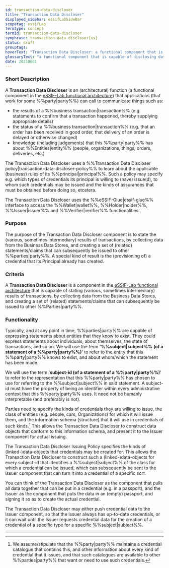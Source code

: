 ```yaml
---
id: transaction-data-discloser
title: "Transaction Data Discloser"
displayed_sidebar: essifLabSideBar
scopetag: essifLab
termtype: concept
termid: transaction-data-discloser
symphrase: transaction-data-discloser{ss}
status: draft
grouptags:
hoverText: "Transaction Data Discloser: a functional component that is capable of disclosing data."
glossaryText: "a functional component that is capable of disclosing data."
date: 20210601
---
```


### Short Description
A **Transaction Data Discloser** is an (architectural) function (a functional component in the [eSSIF-Lab functional architecture](../essifLab-fw-func-arch)) that applications (that work for some %%party|party%%) can call to communicate things such as:
- the results of a %%business transaction|transaction%% (e.g. statements to confirm that a transaction happened, thereby supplying appropriate details)
- the status of a %%business transaction|transaction%% (e.g. that an order has been received in good order, that delivery of an order is delayed or otherwise changed)
- knowledge (including judgements) that this %%party|party%% has about %%Entities|entity%% (people, organizations, things, orders, deliveries, etc.)

The Transaction Data Discloser uses a %%Transaction Data Discloser policy|transaction-data-discloser-policy%% to learn about the applicable (business) rules of its %%principal|principal%%. Such a policy may specify e.g. which types of credentials its principal is willing to (have) issue(d), to whom such credentials may be issued and the kinds of assurances that must be obtained before doing so, etcetera.

The Transaction Data Discloser uses the %%eSSIF-Glue|essif-glue%% interface to access the %%Wallet|wallet%%, %%Holder|holder%%, %%Issuer|issuer%% and %%Verifier|verifier%% functionalities.

### Purpose
The purpose of the Transaction Data Discloser component is to state the (various, sometimes intermediary) results of transactions, by collecting data from the Business Data Stores, and creating a set of (related) statements/claims that can subsequently be issued to other %%parties|party%%. A special kind of result is the (provisioning of) a credential that its Principal already has created.

### Criteria
A **Transaction Data Discloser** is a component in the [eSSIF-Lab functional architecture](../essifLab-fw-func-arch) that is capable of stating (various, sometimes intermediary) results of transactions, by collecting data from the Business Data Stores, and creating a set of (related) statements/claims that can subsequently be issued to other %%Parties|party%%.

### Functionality
Typically, and at any point in time, %%parties|party%% are capable of expressing statements about entities that they know to exist. They could express statements about individuals, about themselves, the state of transactions, and so on. We will use the term '**%%subject|subject%% (of a statement of a %%party|party%%)**' to refer to the entity that this %%party|party%% knows to exist, and about whom/which the statement has been made.

We will use the term '**subject-id (of a statement of a %%party|party%%)**' to refer to the representation that this %%party|party%% has chosen to use for referring to the %%subject|subject%% in said statement. A subject-id must have the property of being an identifier within every administrative context that this %%party|party%% uses. It need not be humanly interpretable (and preferably is not).

Parties need to specify the kinds of credentials they are willing to issue, the class of entities (e.g. people, cars, Organizations) for which it will issue them, and the information schema (structure) that it will use in credentials of such kinds.[^1] This allows the Transaction Data Discloser to construct data objects that conform to this information schema, and present it to the Issuer component for actual issuing.

The Transaction Data Discloser Issuing Policy specifies the kinds of (linked-)data-objects that credentials may be created for. This allows the Transaction Data Discloser to construct such a (linked-)data-objects for every subject-id that identifies a %%subject|subject%% of the class for which a credential can be issued, which can subsequently be sent to the Issuer component that can turn it into a credential of a specific sort.

You can think of the Transaction Data Discloser as the component that pulls all data together that can be put in a credential (e.g. in a passport), and the Issuer as the component that puts the data in an (empty) passport, and signing it so as to create the actual credential.

The Transaction Data Discloser may either push credential data to the Issuer component, so that the Issuer always has up-to-date credentials, or it can wait until the Issuer requests credential data for the creation of a credential of a specific type for a specific %%subject|subject%%.

-----

[^1]: We assume/stipulate that the %%party|party%% maintains a credential catalogue that contains this, and other information about every kind of credential that it issues, and that such catalogues are available to other %%parties|party%% that want or need to use such credentials.
